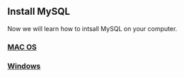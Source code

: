 ## Install MySQL
Now we will learn how to intsall MySQL on your computer.
### [MAC OS](https://github.com/Nizar7zak/LEARN-MySQL/blob/main/01-INSTALLATION/MACOS.md)
###  [Windows](https://github.com/Nizar7zak/LEARN-MySQL/blob/main/01-INSTALLATION/WINDOWS.md)  